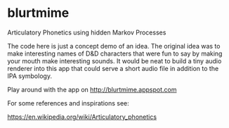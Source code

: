 # blurtmime
Articulatory Phonetics using hidden Markov Processes

The code here is just a concept demo of an idea. The original idea was to make interesting names of D&D characters that were fun to say by making your mouth make interesting sounds. It would be neat to build a tiny audio renderer into this app that could serve a short audio file in addition to the IPA symbology.

Play around with the app on http://blurtmime.appspot.com

For some references and inspirations see:

https://en.wikipedia.org/wiki/Articulatory_phonetics
